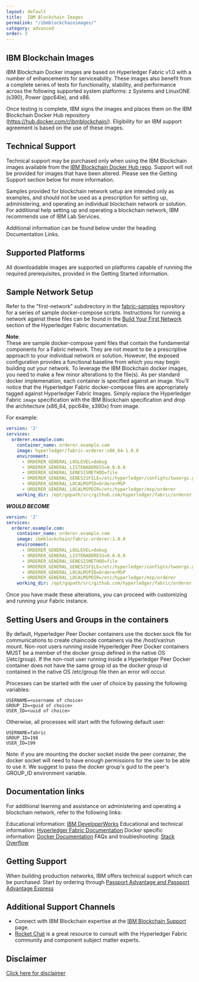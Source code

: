 ```yaml
---
layout: default
title:  IBM Blockchain Images
permalink: "/ibmblockchainimages/"
category: advanced
order: 3
---
```


## IBM Blockchain Images

IBM Blockchain Docker images are based on Hyperledger Fabric v1.0 with a number of enhancements for serviceability. These images also benefit from a complete series of tests for functionality, stability, and performance across the following supported system platforms: z Systems and LinuxONE (s390), Power (ppc64le), and x86.

Once testing is complete, IBM signs the images and places them on the IBM Blockchain Docker Hub repository (https://hub.docker.com/r/ibmblockchain/). Eligibility for an IBM support agreement is based on the use of these images.

## Technical Support

Technical support may be purchased only when using the IBM Blockchain images available from the [IBM Blockchain Docker Hub repo](https://hub.docker.com/u/ibmblockchain/). Support will not be provided for images that have been altered. Please see the Getting Support section below for more information.   

Samples provided for blockchain network setup are intended only as examples, and should not be used as a prescription for setting up, administering, and operating an individual blockchain network or solution. For additional help setting up and operating a blockchain network, IBM recommends use of IBM Lab Services.

Additional information can be found below under the heading Documentation Links.

## Supported Platforms

All downloadable images are supported on platforms capable of running the required prerequisites, provided in the Getting Started information.

## Sample Network Setup  

Refer to the "first-network" subdirectory in the [fabric-samples](https://github.com/hyperledger/fabric-samples/tree/master/first-network) repository for a series of sample docker-compose scripts.  Instructions for running a network against these files can be found in the [Build Your First Network](http://hyperledger-fabric.readthedocs.io/en/latest/build_network.html) section of the Hyperledger Fabric documentation.

**Note**:  
These are sample docker-compose yaml files that contain the fundamental components for a Fabric network.  They are not meant to be a prescriptive approach to your individual network or solution.  However, the exposed configuration provides a functional baseline from which you may begin building out your network.  To leverage the IBM Blockchain docker images, you need to make a few minor alterations to the file(s).  As per standard docker implemenation, each container is specified against an image.  You'll notice that the Hyperledger Fabric docker-compose files are appropriately tagged against Hyperledger Fabric Images.  Simply replace the Hyperledger Fabric ``image`` specification with the IBM Blockchain specification and drop the architecture (x86_64, ppc64le, s390x) from image.

For example:

``` yaml
version: '2'
services:
  orderer.example.com:
    container_name: orderer.example.com
    image: hyperledger/fabric-orderer:x86_64-1.0.0
    environment:
      - ORDERER_GENERAL_LOGLEVEL=debug
      - ORDERER_GENERAL_LISTENADDRESS=0.0.0.0
      - ORDERER_GENERAL_GENESISMETHOD=file
      - ORDERER_GENERAL_GENESISFILE=/etc/hyperledger/configtx/twoorgs.genesis.block
      - ORDERER_GENERAL_LOCALMSPID=OrdererMSP
      - ORDERER_GENERAL_LOCALMSPDIR=/etc/hyperledger/msp/orderer
    working_dir: /opt/gopath/src/github.com/hyperledger/fabric/orderer
```


_**WOULD BECOME**_


``` yaml
version: '2'
services:
  orderer.example.com:
    container_name: orderer.example.com
    image: ibmblockchain/fabric-orderer:1.0.0
    environment:
      - ORDERER_GENERAL_LOGLEVEL=debug
      - ORDERER_GENERAL_LISTENADDRESS=0.0.0.0
      - ORDERER_GENERAL_GENESISMETHOD=file
      - ORDERER_GENERAL_GENESISFILE=/etc/hyperledger/configtx/twoorgs.genesis.block
      - ORDERER_GENERAL_LOCALMSPID=OrdererMSP
      - ORDERER_GENERAL_LOCALMSPDIR=/etc/hyperledger/msp/orderer
    working_dir: /opt/gopath/src/github.com/hyperledger/fabric/orderer
```

Once you have made these alterations, you can proceed with customizing and running your Fabric instance.  

## Setting Users and Groups in the containers

By default, Hyperledger Peer Docker containers use the docker.sock file for communications to create chaincode containers via the /host/var/run mount. Non-root users running inside Hyperledger Peer Docker containers MUST be a member of the docker group defined in the native OS (/etc/group). If the non-root user running inside a Hyperledger Peer Docker container does not have the same group id as the docker group id contained in the native OS /etc/group file then an error will occur.

Processes can be started with the user of choice by passing the following variables:

```
USERNAME=<username of choice>
GROUP_ID=<guid of choice>
USER_ID=<uuid of choice>
```

Otherwise, all processes will start with the following default user:
```
USERNAME=fabric
GROUP_ID=198
USER_ID=199
```

Note: if you are mounting the docker socket inside the peer container, the docker socket will need to have enough permissions for the user to be able to use it. We suggest to pass the docker group's guid to the peer's GROUP_ID environment variable.

## Documentation links

For additional learning and assistance on administering and operating a blockchain network, refer to the following links:

Educational information: [IBM DeveloperWorks](https://developer.ibm.com/blockchain/)
Educational and technical information: [Hyperledger Fabric Documentation](http://hyperledger-fabric.readthedocs.io/en/latest/)
Docker specific information: [Docker Documentation](https://docs.docker.com/engine/reference/commandline/cli/)
FAQs and troubleshooting: [Stack Overflow](https://stackoverflow.com/questions/tagged/hyperledger-fabric)

## Getting Support

When building production networks, IBM offers technical support which can be purchased. Start by ordering through [Passport Advantage and Passport Advantage Express](https://www-01.ibm.com/software/passportadvantage/)

## Additional Support Channels

* Connect with IBM Blockchain expertise at the [IBM Blockchain Support](https://www.ibm.com/blockchain/hyperledger-fabric-support.html) page.
* [Rocket Chat](https://chat.hyperledger.org) is a great resource to consult with the Hyperledger Fabric community and component subject matter experts.  

## Disclaimer
[Click here for disclaimer](https://ibm-blockchain.github.io/notices/)
